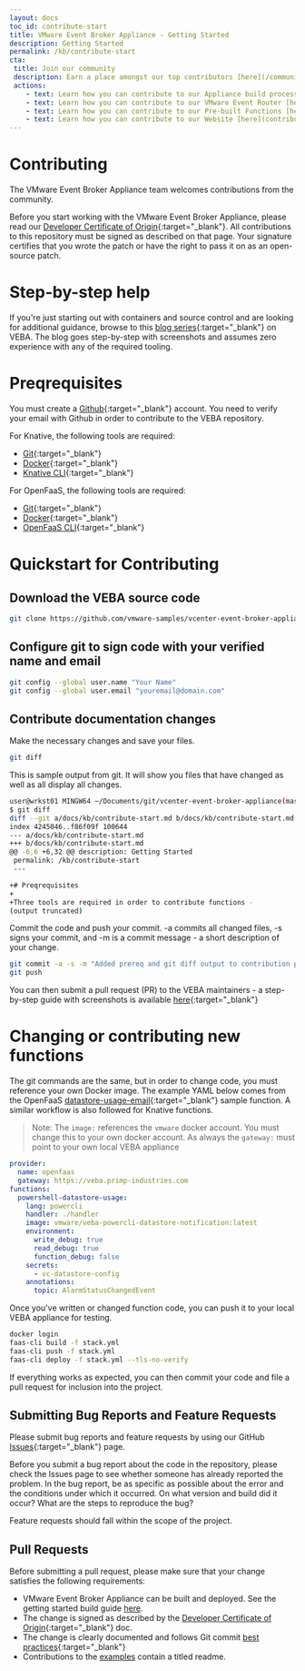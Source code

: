 ```yaml
---
layout: docs
toc_id: contribute-start
title: VMware Event Broker Appliance - Getting Started
description: Getting Started
permalink: /kb/contribute-start
cta:
 title: Join our community 
 description: Earn a place amongst our top contributors [here](/community#contributors-veba)
 actions:
    - text: Learn how you can contribute to our Appliance build process [here](contribute-appliance)
    - text: Learn how you can contribute to our VMware Event Router [here](contribute-eventrouter)
    - text: Learn how you can contribute to our Pre-built Functions [here](contribute-functions)
    - text: Learn how you can contribute to our Website [here](contribute-site).
---
```


# Contributing

The VMware Event Broker Appliance team welcomes contributions from the community.

Before you start working with the VMware Event Broker Appliance, please read our [Developer Certificate of Origin](https://cla.vmware.com/dco){:target="_blank"}. All contributions to this repository must be signed as described on that page. Your signature certifies that you wrote the patch or have the right to pass it on as an open-source patch.

# Step-by-step help

If you're just starting out with containers and source control and are looking for additional guidance, browse to this [blog series](http://www.patrickkremer.com/veba/){:target="_blank"} on VEBA. The blog goes step-by-step with screenshots and assumes zero experience with any of the required tooling.

# Preqrequisites

You must create a [Github](https://github.com/join){:target="_blank"} account. You need to verify your email with Github in order to contribute to the VEBA repository.

For Knative, the following tools are required:
 * [Git](https://git-scm.com/downloads){:target="_blank"}
 * [Docker](https://docs.docker.com/){:target="_blank"}
 * [Knative CLI](https://knative.dev/docs/install/install-kn/){:target="_blank"}

For OpenFaaS, the following tools are required:
 * [Git](https://git-scm.com/downloads){:target="_blank"}
 * [Docker](https://docs.docker.com/){:target="_blank"}
 * [OpenFaaS CLI](https://github.com/openfaas/faas-cli/releases){:target="_blank"}

# Quickstart for Contributing

## Download the VEBA source code
```bash
git clone https://github.com/vmware-samples/vcenter-event-broker-appliance
```

## Configure git to sign code with your verified name and email
```bash
git config --global user.name "Your Name"
git config --global user.email "youremail@domain.com"
```

## Contribute documentation changes

Make the necessary changes and save your files. 
```bash
git diff
```

This is sample output from git. It will show you files that have changed as well as all display all changes.
```bash
user@wrkst01 MINGW64 ~/Documents/git/vcenter-event-broker-appliance(master)
$ git diff
diff --git a/docs/kb/contribute-start.md b/docs/kb/contribute-start.md
index 4245046..f86f09f 100644
--- a/docs/kb/contribute-start.md
+++ b/docs/kb/contribute-start.md
@@ -6,6 +6,32 @@ description: Getting Started
 permalink: /kb/contribute-start
 ---

+# Preqrequisites
+
+Three tools are required in order to contribute functions - 
(output truncated)
```

Commit the code and push your commit. -a commits all changed files, -s signs your commit, and -m is a commit message - a short description of your change.


```bash
git commit -a -s -m "Added prereq and git diff output to contribution page."
git push
```

You can then submit a pull request (PR) to the VEBA maintainers - a step-by-step guide with screenshots is available [here](http://www.patrickkremer.com/2019/12/vcenter-event-broker-appliance-part-v-contributing-to-the-veba-project/){:target="_blank"}

# Changing or contributing new functions

The git commands are the same, but in order to change code, you must reference your own Docker image. The example YAML below comes from the OpenFaaS [datastore-usage-email](https://github.com/vmware-samples/vcenter-event-broker-appliance/tree/master/examples/openfaas/powercli/datastore-usage-email){:target="_blank"} sample function. A similar workflow is also followed for Knative functions.

> Note: The `image:` references the `vmware` docker account. You must change this to your own docker account. As always the `gateway:` must point to your own local VEBA appliance


```yaml
provider:
  name: openfaas
  gateway: https://veba.primp-industries.com
functions:
  powershell-datastore-usage:
    lang: powercli
    handler: ./handler
    image: vmware/veba-powercli-datastore-notification:latest
    environment:
      write_debug: true
      read_debug: true
      function_debug: false
    secrets:
      - vc-datastore-config
    annotations:
      topic: AlarmStatusChangedEvent

```

Once you've written or changed function code, you can push it to your local VEBA appliance for testing. 
```bash
docker login
faas-cli build -f stack.yml
faas-cli push -f stack.yml
faas-cli deploy -f stack.yml --tls-no-verify
```
If everything works as expected, you can then commit your code and file a pull request for inclusion into the project.

## Submitting Bug Reports and Feature Requests

Please submit bug reports and feature requests by using our GitHub [Issues](https://github.com/vmware-samples/vcenter-event-broker-appliance/issues){:target="_blank"} page.

Before you submit a bug report about the code in the repository, please check the Issues page to see whether someone has already reported the problem. In the bug report, be as specific as possible about the error and the conditions under which it occurred. On what version and build did it occur? What are the steps to reproduce the bug?

Feature requests should fall within the scope of the project.

## Pull Requests

Before submitting a pull request, please make sure that your change satisfies the following requirements:
- VMware Event Broker Appliance can be built and deployed. See the getting started build guide [here](contribute-eventrouter.md).
- The change is signed as described by the [Developer Certificate of Origin](https://cla.vmware.com/dco){:target="_blank"} doc.
- The change is clearly documented and follows Git commit [best practices](https://chris.beams.io/posts/git-commit/){:target="_blank"}
- Contributions to the [examples](/examples) contain a titled readme.
